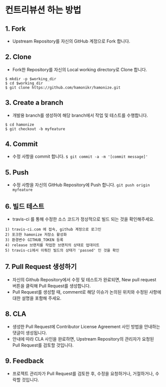 
# 컨트리뷰션 하는 방법

## 1. Fork
- Upstream Repository를 자신의 GitHub 계정으로 Fork 합니다.

## 2. Clone
- Fork한 Repository를 자신의 Local working directory로 Clone 합니다.
```
$ mkdir -p $working_dir
$ cd $working_dir
$ git clone https://github.com/hamonikr/hamonize.git
```

## 3. Create a branch
- 개발용 branch를 생성하여 해당 branch에서 작업 및 테스트를 수행합니다.
```
$ cd hamonize
$ git checkout -b myfeature
```

## 4. Commit
- 수정 사항을 commit 합니다.
```$ git commit -a -m '[commit message]'```

## 5. Push
- 수정 사항을 자신의 GitHub Repository에 Push 합니다.
```git push origin myfeature```

## 6. 빌드 테스트
- travis-ci 를 통해 수정한 소스 코드가 정상적으로 빌드 되는 것을 확인해주세요.
```
1) travis-ci.com 에 접속, github 계정으로 로그인
2) 포크한 hamonize 저장소 활성화
3) 환경변수 GITHUB_TOKEN 등록
4) release 브랜치를 작업한 브랜치의 상태로 업데이트
5) travis-ci에서 이뤄진 빌드의 상태가 'passed' 인 것을 확인
```

## 7. Pull Request 생성하기
- 자신의 Github Repository에서 수정 및 테스트가 완료되면, New pull request 버튼을 클릭해 Pull Request를 생성합니다.
- Pull Request를 생성할 때, comment로 해당 이슈가 논의된 위치와 수정된 사항에 대한 설명을 포함해 주세요.

## 8. CLA
- 생성한 Pull Request에 Contributor License Agreement 사인 방법을 안내하는 댓글이 생성됩니다.
- 안내에 따라 CLA 사인을 완료하면, Upstream Repository의 관리자가 요청된 Pull Request를 검토할 것입니다.

## 9. Feedback
- 프로젝트 관리자가 Pull Request를 검토한 후, 수정을 요청하거나, 거절하거나, 수락할 것입니다.
